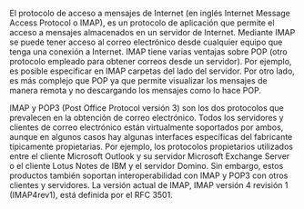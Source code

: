 El protocolo de acceso a mensajes de Internet (en inglés Internet Message Access Protocol o IMAP), es un protocolo de aplicación que permite el acceso a mensajes almacenados en un servidor de Internet. Mediante IMAP se puede tener acceso al correo electrónico desde cualquier equipo que tenga una conexión a Internet. IMAP tiene varias ventajas sobre POP (otro protocolo empleado para obtener correos desde un servidor). Por ejemplo, es posible especificar en IMAP carpetas del lado del servidor. Por otro lado, es más complejo que POP ya que permite visualizar los mensajes de manera remota y no descargando los mensajes como lo hace POP.

IMAP y POP3 (Post Office Protocol versión 3) son los dos protocolos que prevalecen en la obtención de correo electrónico. Todos los servidores y clientes de correo electrónico están virtualmente soportados por ambos, aunque en algunos casos hay algunas interfaces específicas del fabricante típicamente propietarias. Por ejemplo, los protocolos propietarios utilizados entre el cliente Microsoft Outlook y su servidor Microsoft Exchange Server o el cliente Lotus Notes de IBM y el servidor Domino. Sin embargo, estos productos también soportan interoperabilidad con IMAP y POP3 con otros clientes y servidores. La versión actual de IMAP, IMAP versión 4 revisión 1 (IMAP4rev1), está definida por el RFC 3501.